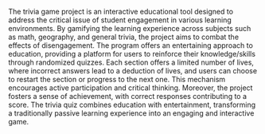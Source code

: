 The trivia game project is an interactive educational tool designed to address the critical issue of student engagement in various learning environments. By gamifying the learning experience across subjects such as math, geography, and general trivia, the project aims to combat the  effects of disengagement. The program offers an entertaining approach to education, providing a platform for users to reinforce their knowledge/skills through randomized quizzes. Each section offers a limited number of lives, where incorrect answers lead to a deduction of lives, and users can choose to restart the section or progress to the next one. This mechanism encourages active participation and critical thinking. Moreover, the project fosters a sense of achievement, with correct responses contributing to a score. The trivia quiz combines education with entertainment, transforming a traditionally passive learning experience into an engaging and interactive game.
